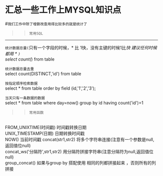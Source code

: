 汇总一些工作上MYSQL知识点
===
#`我们工作中除了增删改查用得比较多的就是统计了`

>>`常用SQL`
---
`统计数据总量(`只有一个字段的时候，* 比 1快，没有主键的时候1比*快 建议任何时候都用 * `)`
<br>
select count(*) from  table 

`统计数据总量去重`
<br>
select count(DISTINCT,'id') from table

`按指定顺序检索数据`
<br>
select * from table order by field (id,'1','2','3');

`当天只有一条数据的数据`
<br>
select * from table where day=now() group by id having count('id')=1
<br>
>>`常用函数`
<br>
FROM_UNIXTIME(时间戳)   时间戳转换日期
<br>
UNIX_TIMESTAMP(日期)  日期转换时间戳
<br>
NOW()       当前时间戳
concat(str1,str2)  将多个字符串连接(注意有一个参数是null,返回值位null)
<br>
concat_ws('分隔符',str1,str2)  用分隔符拼接字符串(注意分隔符为null,返回值位null)
<br>
group_concat()    如果与group by 搭配使用 相同的列都拼接起来 ，否则所有的列拼接
</br>
